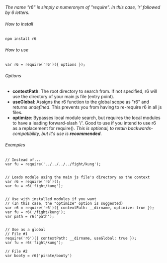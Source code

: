 *The name "r6" is simply a numeronym of "require". In this case, 'r' followed by 6 letters.*

###### How to install
    npm install r6

###### How to use
    var r6 = require('r6')({ options });

###### Options
- **contextPath**: The root directory to search from. If not specified, r6 will use the directory of your main js file (entry point).
- **useGlobal**: Assigns the r6 function to the global scope as "r6" and returns *undefined*. This prevents you from having to re-require r6 in all js files.
- **optimize**: Bypasses local module search, but requires the local modules to have a leading forward-slash '/'. Good to use if you intend to use r6 as a replacement for require(). *This is optional, to retain backwards-compatibility, but it's use is **recommended***.

###### *Examples*
    // Instead of...
    var fu = require('../../../../fight/kung');


    // Loads module using the main js file's directory as the context
    var r6 = require('r6')();
    var fu = r6('fight/kung');


    // Use with installed modules if you want
    // (In this case, the "optimize" option is suggested)
    var r6 = require('r6')({ contextPath: __dirname, optimize: true });
    var fu = r6('/fight/kung');
    var path = r6('path');


    // Use as a global
    // File #1
    require('r6')({ contextPath: __dirname, useGlobal: true });
    var fu = r6('fight/kung');

    // File #2
    var booty = r6('pirate/booty')

